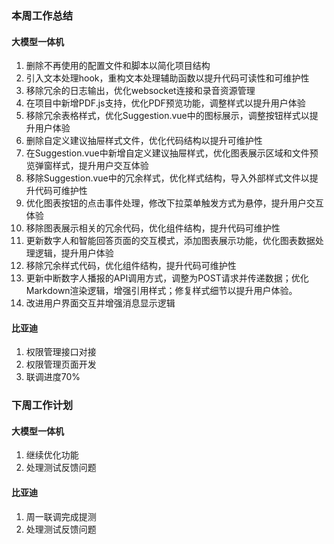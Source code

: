 ### 本周工作总结

#### 大模型一体机

1. 删除不再使用的配置文件和脚本以简化项目结构
2. 引入文本处理hook，重构文本处理辅助函数以提升代码可读性和可维护性
3. 移除冗余的日志输出，优化websocket连接和录音资源管理
4. 在项目中新增PDF.js支持，优化PDF预览功能，调整样式以提升用户体验
5. 移除冗余表格样式，优化Suggestion.vue中的图标展示，调整按钮样式以提升用户体验
6. 删除自定义建议抽屉样式文件，优化代码结构以提升可维护性
8. 在Suggestion.vue中新增自定义建议抽屉样式，优化图表展示区域和文件预览弹窗样式，提升用户交互体验
9. 移除Suggestion.vue中的冗余样式，优化样式结构，导入外部样式文件以提升代码可维护性
10. 优化图表按钮的点击事件处理，修改下拉菜单触发方式为悬停，提升用户交互体验
11. 移除图表展示相关的冗余代码，优化组件结构，提升代码可维护性
12. 更新数字人和智能回答页面的交互模式，添加图表展示功能，优化图表数据处理逻辑，提升用户体验
13. 移除冗余样式代码，优化组件结构，提升代码可维护性
14. 更新中断数字人播报的API调用方式，调整为POST请求并传递数据；优化Markdown渲染逻辑，增强引用样式；修复样式细节以提升用户体验。
15. 改进用户界面交互并增强消息显示逻辑

#### 比亚迪
1. 权限管理接口对接
2. 权限管理页面开发
3. 联调进度70%



### 下周工作计划

#### 大模型一体机
1. 继续优化功能
2. 处理测试反馈问题

#### 比亚迪
1. 周一联调完成提测
2. 处理测试反馈问题
